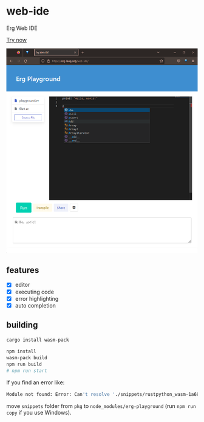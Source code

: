 # web-ide

Erg Web IDE

[Try now](https://erg-lang.org/web-ide)

![screenshot](./screenshot.png)

## features

- [x] editor
- [x] executing code
- [x] error highlighting
- [x] auto completion

## building

```bash
cargo install wasm-pack
```

```bash
npm install
wasm-pack build
npm run build
# npm run start
```

If you find an error like:

```bash
Module not found: Error: Can't resolve './snippets/rustpython_wasm-1a681ef34bfe87cf/inline1.js' in '...\web-ide\node_modules\erg-playground'
```

move `snippets` folder from `pkg` to `node_modules/erg-playground` (run `npm run copy` if you use Windows).
